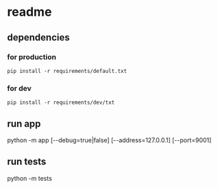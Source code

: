 # readme

## dependencies

### for production
```
pip install -r requirements/default.txt
```

### for dev

```
pip install -r requirements/dev/txt
```


## run app
python -m app [--debug=true|false] [--address=127.0.0.1] [--port=9001]

## run tests
python -m tests



